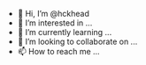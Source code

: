 - 👋 Hi, I’m @hckhead
- 👀 I’m interested in ...
- 🌱 I’m currently learning ...
- 💞️ I’m looking to collaborate on ...
- 📫 How to reach me ...

<!---
hckhead/hckhead is a ✨ special ✨ repository because its `README.md` (this file) appears on your GitHub profile.
You can click the Preview link to take a look at your changes.

What!
--->
